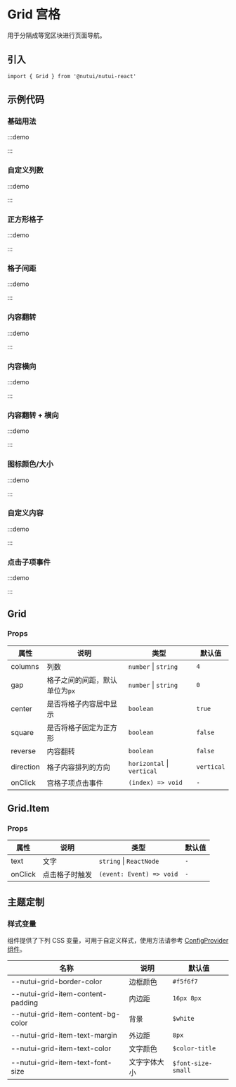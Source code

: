 # Grid 宫格


用于分隔成等宽区块进行页面导航。

## 引入

```tsx
import { Grid } from '@nutui/nutui-react'
```

## 示例代码

### 基础用法

:::demo

<CodeBlock src='h5/demo1.tsx'></CodeBlock>

:::

### 自定义列数

:::demo

<CodeBlock src='h5/demo2.tsx'></CodeBlock>

:::

### 正方形格子

:::demo

<CodeBlock src='h5/demo3.tsx'></CodeBlock>

:::

### 格子间距

:::demo

<CodeBlock src='h5/demo4.tsx'></CodeBlock>

:::

### 内容翻转

:::demo

<CodeBlock src='h5/demo5.tsx'></CodeBlock>

:::

### 内容横向

:::demo

<CodeBlock src='h5/demo6.tsx'></CodeBlock>

:::

### 内容翻转 + 横向

:::demo

<CodeBlock src='h5/demo7.tsx'></CodeBlock>

:::

### 图标颜色/大小

:::demo

<CodeBlock src='h5/demo8.tsx'></CodeBlock>

:::

### 自定义内容

:::demo

<CodeBlock src='h5/demo9.tsx'></CodeBlock>

:::

### 点击子项事件

:::demo

<CodeBlock src='h5/demo10.tsx'></CodeBlock>

:::

## Grid

### Props

| 属性 | 说明 | 类型 | 默认值 |
| --- | --- | --- | --- |
| columns | 列数 | `number` \| `string` | `4` |
| gap | 格子之间的间距，默认单位为`px` | `number` \| `string` | `0` |
| center | 是否将格子内容居中显示 | `boolean` | `true` |
| square | 是否将格子固定为正方形 | `boolean` | `false` |
| reverse | 内容翻转 | `boolean` | `false` |
| direction | 格子内容排列的方向 | `horizontal` \| `vertical` | `vertical` |
| onClick | 宫格子项点击事件 | `(index) => void` | `-` |

## Grid.Item

### Props

| 属性 | 说明 | 类型 | 默认值 |
| --- | --- | --- | --- |
| text | 文字 | `string` \| `ReactNode` | `-` |
| onClick | 点击格子时触发 | `(event: Event) => void` | `-` |

## 主题定制

### 样式变量

组件提供了下列 CSS 变量，可用于自定义样式，使用方法请参考 [ConfigProvider 组件](#/zh-CN/component/configprovider)。

| 名称 | 说明 | 默认值 |
| --- | --- | --- |
| \--nutui-grid-border-color | 边框颜色 | `#f5f6f7` |
| \--nutui-grid-item-content-padding | 内边距 | `16px 8px` |
| \--nutui-grid-item-content-bg-color | 背景 | `$white` |
| \--nutui-grid-item-text-margin | 外边距 | `8px` |
| \--nutui-grid-item-text-color | 文字颜色 | `$color-title` |
| \--nutui-grid-item-text-font-size | 文字字体大小 | `$font-size-small` |
